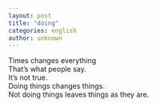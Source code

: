 ```yaml
---
layout: post
title: "doing"
categories: english
author: unknown
---
```


Times changes everything  
That’s what people say.  
It’s not true.  
Doing things changes things.  
Not doing things leaves things as they are.
